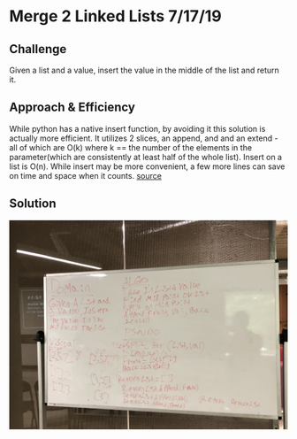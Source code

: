 # Merge 2 Linked Lists 7/17/19



## Challenge

Given a list and a value, insert the value in the middle of the list and return it.

## Approach & Efficiency

While python has a native insert function, by avoiding it this solution is actually more efficient. It utilizes 2 slices, an append, and and an extend - all of which are O(k) where k == the number of the elements in the parameter(which are consistently at least half of the whole list). Insert on a list is O(n). While insert may be more convenient, a few more lines can save on time and space when it counts.
 [source](https://wiki.python.org/moin/TimeComplexity)

## Solution

![shift_array_whiteboard](../../assets/arrayShift.jpeg)
